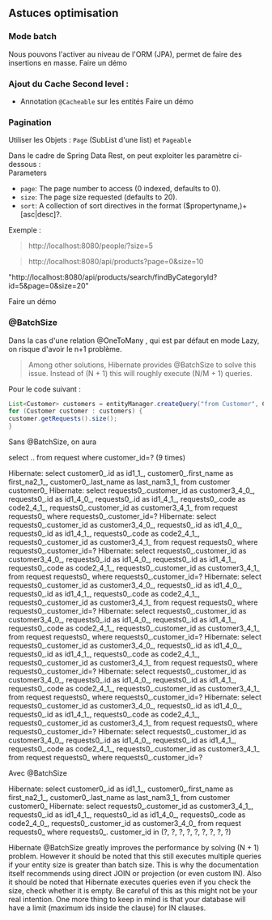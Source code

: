 ## Astuces optimisation  

### Mode batch 
Nous pouvons l'activer au niveau de l'ORM (JPA), permet de faire des insertions en masse. 
Faire un démo  

### Ajout du Cache Second level : 
- Annotation `@Cacheable` sur les entités
  Faire un démo

### Pagination  
Utiliser les Objets : `Page` (SubList d'une list) et `Pageable`    

Dans le cadre de Spring Data Rest, on peut exploiter les paramètre ci-dessous :  
Parameters
 - `page`: The page number to access (0 indexed, defaults to 0).  
 - `size`: The page size requested (defaults to 20).  
 - `sort`: A collection of sort directives in the format ($propertyname,)+[asc|desc]?.  

Exemple : 
 >http://localhost:8080/people/?size=5
 
 > http://localhost:8080/api/products?page=0&size=10


"http://localhost:8080/api/products/search/findByCategoryId?id=5&page=0&size=20"

Faire un démo  


### @BatchSize 
Dans la cas d'une relation @OneToMany , qui est par défaut en mode Lazy, on risque d'avoir le 
n+1 problème.   

>Among other solutions, Hibernate provides @BatchSize to solve this issue.
Instead of (N + 1) this will roughly execute (N/M + 1) queries.

Pour le code suivant :    
```java
List<Customer> customers = entityManager.createQuery("from Customer", Customer.class).getResultList();
for (Customer customer : customers) {
customer.getRequests().size();
}
```

Sans @BatchSize, on aura  

select .. from request where customer_id=? (9 times)

Hibernate: select customer0_.id as id1_1_, customer0_.first_name as first_na2_1_, customer0_.last_name as last_nam3_1_ from customer customer0_
Hibernate: select requests0_.customer_id as customer3_4_0_, requests0_.id as id1_4_0_, requests0_.id as id1_4_1_, requests0_.code as code2_4_1_, requests0_.customer_id as customer3_4_1_ from request requests0_ where requests0_.customer_id=?
Hibernate: select requests0_.customer_id as customer3_4_0_, requests0_.id as id1_4_0_, requests0_.id as id1_4_1_, requests0_.code as code2_4_1_, requests0_.customer_id as customer3_4_1_ from request requests0_ where requests0_.customer_id=?
Hibernate: select requests0_.customer_id as customer3_4_0_, requests0_.id as id1_4_0_, requests0_.id as id1_4_1_, requests0_.code as code2_4_1_, requests0_.customer_id as customer3_4_1_ from request requests0_ where requests0_.customer_id=?
Hibernate: select requests0_.customer_id as customer3_4_0_, requests0_.id as id1_4_0_, requests0_.id as id1_4_1_, requests0_.code as code2_4_1_, requests0_.customer_id as customer3_4_1_ from request requests0_ where requests0_.customer_id=?
Hibernate: select requests0_.customer_id as customer3_4_0_, requests0_.id as id1_4_0_, requests0_.id as id1_4_1_, requests0_.code as code2_4_1_, requests0_.customer_id as customer3_4_1_ from request requests0_ where requests0_.customer_id=?
Hibernate: select requests0_.customer_id as customer3_4_0_, requests0_.id as id1_4_0_, requests0_.id as id1_4_1_, requests0_.code as code2_4_1_, requests0_.customer_id as customer3_4_1_ from request requests0_ where requests0_.customer_id=?
Hibernate: select requests0_.customer_id as customer3_4_0_, requests0_.id as id1_4_0_, requests0_.id as id1_4_1_, requests0_.code as code2_4_1_, requests0_.customer_id as customer3_4_1_ from request requests0_ where requests0_.customer_id=?
Hibernate: select requests0_.customer_id as customer3_4_0_, requests0_.id as id1_4_0_, requests0_.id as id1_4_1_, requests0_.code as code2_4_1_, requests0_.customer_id as customer3_4_1_ from request requests0_ where requests0_.customer_id=?
Hibernate: select requests0_.customer_id as customer3_4_0_, requests0_.id as id1_4_0_, requests0_.id as id1_4_1_, requests0_.code as code2_4_1_, requests0_.customer_id as customer3_4_1_ from request requests0_ where requests0_.customer_id=?


Avec @BatchSize    

Hibernate: select customer0_.id as id1_1_, customer0_.first_name as first_na2_1_, customer0_.last_name as last_nam3_1_ 
from customer customer0_
Hibernate: select requests0_.customer_id as customer3_4_1_, requests0_.id as id1_4_1_, requests0_.id as id1_4_0_, 
requests0_.code as code2_4_0_, requests0_.customer_id as customer3_4_0_ from request requests0_ where requests0_.
customer_id in (?, ?, ?, ?, ?, ?, ?, ?, ?)

Hibernate @BatchSize greatly improves the performance by solving (N + 1) problem. However it should be noted that this 
still executes multiple queries if your entity size is greater than batch size. This is why the documentation itself 
recommends using direct JOIN or projection (or even custom IN).
Also it should be noted that Hibernate executes queries even if you check the size, check whether it is empty. Be 
careful of this as this might not be your real intention.
One more thing to keep in mind is that your database will have a limit (maximum ids inside the clause) for IN clauses.



